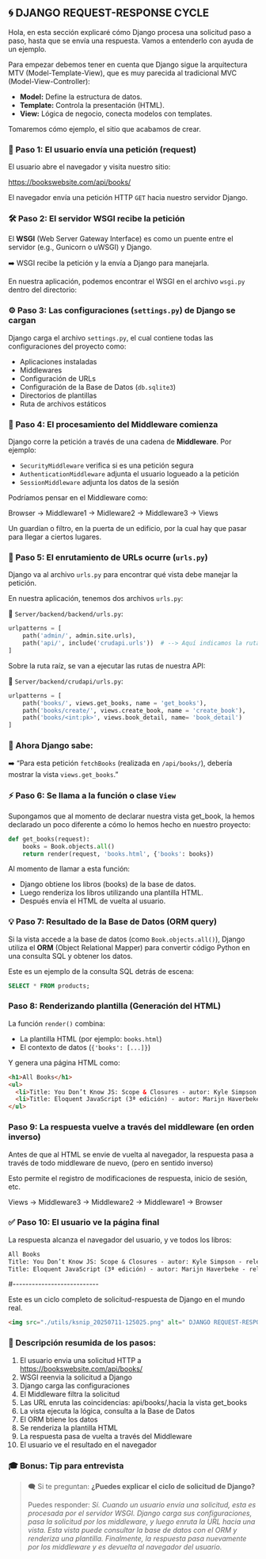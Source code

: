 ## 🌀 DJANGO REQUEST-RESPONSE CYCLE

Hola, en esta sección explicaré cómo Django procesa una solicitud paso a paso, hasta que se envía una respuesta. Vamos a entenderlo con ayuda de un ejemplo.

Para empezar debemos tener en cuenta que Django sigue la arquitectura MTV (Model-Template-View), que es muy parecida al tradicional MVC (Model-View-Controller):

- **Model:** Define la estructura de datos.
- **Template:** Controla la presentación (HTML).
- **View:** Lógica de negocio, conecta modelos con templates.

Tomaremos cómo ejemplo, el sitio que acabamos de crear.

### 📩 Paso 1: El usuario envía una petición (request)

El usuario abre el navegador y visita nuestro sitio:

https://bookswebsite.com/api/books/

El navegador envía una petición HTTP `GET` hacia nuestro servidor Django.


### 🛠️ Paso 2: El servidor WSGI recibe la petición

El **WSGI** (Web Server Gateway Interface) es como un puente entre el servidor (e.g., Gunicorn o uWSGI) y Django.

➡️ WSGI recibe la petición y la envía a Django para manejarla.

En nuestra aplicación, podemos encontrar el WSGI en el archivo `wsgi.py` dentro del directorio:

### ⚙️ Paso 3: Las configuraciones (`settings.py`) de Django se cargan

Django carga el archivo `settings.py`, el cual contiene todas las configuraciones del proyecto como:

- Aplicaciones instaladas
- Middlewares
- Configuración de URLs
- Configuración de la Base de Datos (`db.sqlite3`)
- Directorios de plantillas
- Ruta de archivos estáticos

### 🔐 Paso 4: El procesamiento del Middleware comienza

Django corre la petición a través de una cadena de **Middleware**. Por ejemplo:

- `SecurityMiddleware` verifica si es una petición segura
- `AuthenticationMiddleware` adjunta el usuario logueado a la petición
- `SessionMiddleware` adjunta los datos de la sesión

Podríamos pensar en el Middleware como:

Browser → Middleware1 → Midleware2 → Middleware3 → Views

Un guardían o filtro, en la puerta de un edificio, por la cual hay que pasar para llegar a ciertos lugares.

### 🔀 Paso 5: El enrutamiento de URLs ocurre (`urls.py`)

Django va al archivo `urls.py` para encontrar qué vista debe manejar la petición.

En nuestra aplicación, tenemos dos archivos `urls.py`:

📄 `Server/backend/backend/urls.py`:

```python
urlpatterns = [
    path('admin/', admin.site.urls),
    path('api/', include('crudapi.urls'))  # --> Aquí indicamos la ruta raíz
]
```

Sobre la ruta raíz, se van a ejecutar las rutas de nuestra API:

📄 `Server/backend/crudapi/urls.py`:

```python
urlpatterns = [
    path('books/', views.get_books, name = 'get_books'),
    path('books/create/', views.create_book, name = 'create_book'),
    path('books/<int:pk>', views.book_detail, name= 'book_detail')
]
```

### 🎯 Ahora Django sabe:

➡️ “Para esta petición `fetchBooks` (realizada en `/api/books/`), debería mostrar la vista `views.get_books`.”


### ⚡ Paso 6: Se llama a la función o clase `View`

Supongamos que al momento de declarar nuestra vista get_book, la hemos declarado un poco diferente a cómo lo hemos hecho en nuestro proyecto:

```python
def get_books(request):
    books = Book.objects.all()
    return render(request, 'books.html', {'books': books})
```

Al momento de llamar a esta función:
- Django obtiene los libros (books) de la base de datos.
- Luego renderiza los libros utilizando una plantilla HTML.
- Después envía el HTML de vuelta al usuario.

### 💡 Paso 7: Resultado de la Base de Datos (ORM query)

Si la vista accede a la base de datos (como `Book.objects.all()`), Django utiliza el **ORM** (Object Relational Mapper) para convertir código Python en una consulta SQL y obtener los datos.

Este es un ejemplo de la consulta SQL detrás de escena:

```sql
SELECT * FROM products;
```

### Paso 8: Renderizando plantilla (Generación del HTML)

La función `render()` combina:

- La plantilla HTML (por ejemplo: `books.html`)
- El contexto de datos (`{'books': [...]}`)

Y genera una página HTML como:

```html
<h1>All Books</h1>
<ul>
  <li>Title: You Don’t Know JS: Scope & Closures - autor: Kyle Simpson - release_year: 2014</li>
  <li>Title: Eloquent JavaScript (3ª edición) - autor: Marijn Haverbeke - release_year: 2018</li>
</ul>
```

### Paso 9: La respuesta vuelve a través del middleware (en orden inverso)

Antes de que al HTML se envie de vuelta al navegador, la respuesta pasa a través de todo middleware de nuevo, (pero en sentido inverso)

Esto permite el registro de modificaciones de respuesta, inicio de sesión, etc.

Views → Middleware3 → Middleware2 → Middleware1 → Browser

### ✅ Paso 10: El usuario ve la página final
La respuesta alcanza el navegador del usuario, y ve todos los libros:

```txt
All Books
Title: You Don’t Know JS: Scope & Closures - autor: Kyle Simpson - release_year: 2014
Title: Eloquent JavaScript (3ª edición) - autor: Marijn Haverbeke - release_year: 2018
```

#---------------------------

Este es un ciclo completo de solicitud-respuesta de Django en el mundo real.

``` html
<img src="./utils/ksnip_20250711-125025.png" alt=" DJANGO REQUEST-RESPONSE CYCLE" width="400"/>
```

### 🧩 Descripción resumida de los pasos:

1. El usuario envia una solicitud HTTP a https://bookswebsite.com/api/books/
2. WSGI reenvia la solicitud a Django
3. Django carga las configuraciones
4. El Middleware filtra la solicitud
5. Las URL enruta las coincidencias: api/books/,hacia la vista get_books
6. La vista ejecuta la lógica, consulta a la Base de Datos
7. El ORM btiene los datos
8. Se renderiza la plantilla HTML
9. La respuesta pasa de vuelta a través del Middleware
10. El usuario ve el resultado en el navegador

### 🎓 Bonus: Tip para entrevista

> 🗨️ Si te preguntan:
> **¿Puedes explicar el ciclo de solicitud de Django?**
>
> Puedes responder:
> *Sí. Cuando un usuario envía una solicitud, esta es procesada por el servidor WSGI. Django carga sus configuraciones, pasa la solicitud por los middleware, y luego enruta la URL hacia una vista. Esta vista puede consultar la base de datos con el ORM y renderiza una plantilla. Finalmente, la respuesta pasa nuevamente por los middleware y es devuelta al navegador del usuario.*
